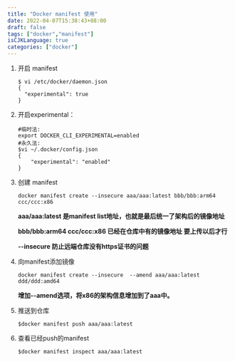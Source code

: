 ```yaml
---
title: "Docker manifest 使用"
date: 2022-04-07T15:38:43+08:00
draft: false
tags: ["docker","manifest"]
isCJKLanguage: true
categories: ["docker"]
---
```


1. 开启 manifest

   ```shell
   $ vi /etc/docker/daemon.json
   {
     "experimental": true
   }
   ```

2. 开启experimental：

   ```shell
   #临时法:
   export DOCKER_CLI_EXPERIMENTAL=enabled
   #永久法:
   $vi ~/.docker/config.json
   {
       "experimental": "enabled"
   }
   ```

3. 创建 manifest 

   ```shell
   docker manifest create --insecure aaa/aaa:latest bbb/bbb:arm64 ccc/ccc:x86
   ```

   **aaa/aaa:latest 是manifest list地址，也就是最后统一了架构后的镜像地址**

   **bbb/bbb:arm64 ccc/ccc:x86  已经在仓库中有的镜像地址 要上传以后才行**

   **--insecure  防止远端仓库没有https证书的问题**

4. 向manifest添加镜像

   ```shell
   docker manifest create --insecure  --amend aaa/aaa:latest ddd/ddd:amd64
   ```

   **增加--amend选项，将x86的架构信息增加到了aaa中。**

5. 推送到仓库

   ```shell
   $docker manifest push aaa/aaa:latest
   ```

6. 查看已经push的manifest 

   ```she
   $docker manifest inspect aaa/aaa:latest
   ```

   
